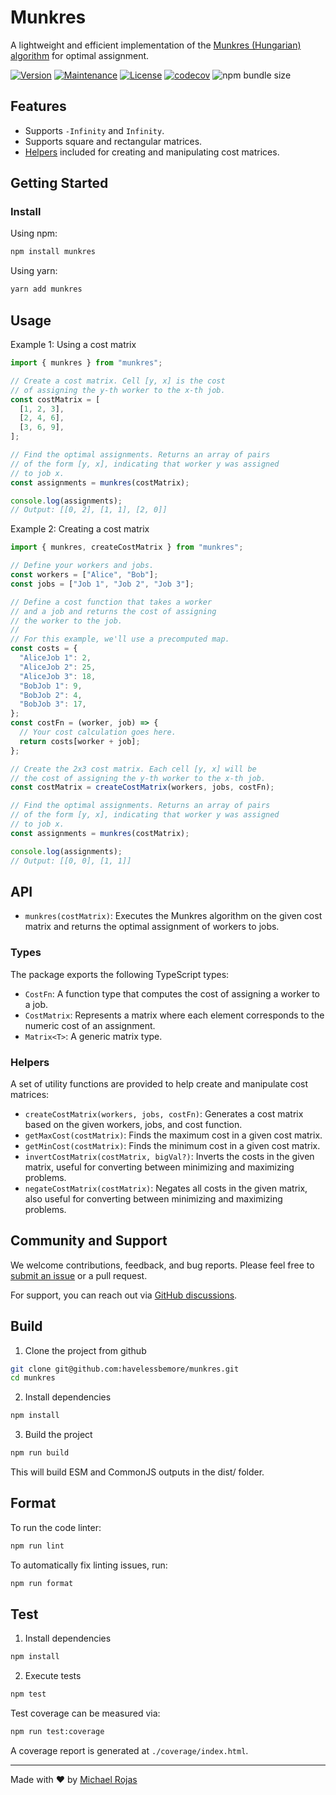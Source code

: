# Munkres

A lightweight and efficient implementation of the [Munkres (Hungarian) algorithm](https://en.wikipedia.org/wiki/Hungarian_algorithm) for optimal assignment.

[![Version](https://img.shields.io/npm/v/munkres.svg)](https://www.npmjs.com/package/munkres)
[![Maintenance](https://img.shields.io/maintenance/yes/2024.svg)](https://github.com/havelessbemore/munkres/graphs/commit-activity)
[![License](https://img.shields.io/github/license/havelessbemore/munkres.svg)](https://github.com/havelessbemore/munkres/blob/master/LICENSE)
[![codecov](https://codecov.io/gh/havelessbemore/munkres/graph/badge.svg?token=F362G7C9U0)](https://codecov.io/gh/havelessbemore/munkres)
![npm bundle size](https://img.shields.io/bundlephobia/minzip/munkres)

## Features

- Supports `-Infinity` and `Infinity`.
- Supports square and rectangular matrices.
- [Helpers](#helpers) included for creating and manipulating cost matrices.

## Getting Started

### Install

Using npm:

```bash
npm install munkres
```

Using yarn:

```bash
yarn add munkres
```

## Usage

Example 1: Using a cost matrix

```javascript
import { munkres } from "munkres";

// Create a cost matrix. Cell [y, x] is the cost
// of assigning the y-th worker to the x-th job.
const costMatrix = [
  [1, 2, 3],
  [2, 4, 6],
  [3, 6, 9],
];

// Find the optimal assignments. Returns an array of pairs
// of the form [y, x], indicating that worker y was assigned
// to job x.
const assignments = munkres(costMatrix);

console.log(assignments);
// Output: [[0, 2], [1, 1], [2, 0]]
```

Example 2: Creating a cost matrix

```javascript
import { munkres, createCostMatrix } from "munkres";

// Define your workers and jobs.
const workers = ["Alice", "Bob"];
const jobs = ["Job 1", "Job 2", "Job 3"];

// Define a cost function that takes a worker
// and a job and returns the cost of assigning
// the worker to the job.
//
// For this example, we'll use a precomputed map.
const costs = {
  "AliceJob 1": 2,
  "AliceJob 2": 25,
  "AliceJob 3": 18,
  "BobJob 1": 9,
  "BobJob 2": 4,
  "BobJob 3": 17,
};
const costFn = (worker, job) => {
  // Your cost calculation goes here.
  return costs[worker + job];
};

// Create the 2x3 cost matrix. Each cell [y, x] will be
// the cost of assigning the y-th worker to the x-th job.
const costMatrix = createCostMatrix(workers, jobs, costFn);

// Find the optimal assignments. Returns an array of pairs
// of the form [y, x], indicating that worker y was assigned
// to job x.
const assignments = munkres(costMatrix);

console.log(assignments);
// Output: [[0, 0], [1, 1]]
```

## API

- `munkres(costMatrix)`: Executes the Munkres algorithm on the given cost matrix and returns the optimal assignment of workers to jobs.

### Types

The package exports the following TypeScript types:

- `CostFn`: A function type that computes the cost of assigning a worker to a job.
- `CostMatrix`: Represents a matrix where each element corresponds to the numeric cost of an assignment.
- `Matrix<T>`: A generic matrix type.

### Helpers

A set of utility functions are provided to help create and manipulate cost matrices:

- `createCostMatrix(workers, jobs, costFn)`: Generates a cost matrix based on the given workers, jobs, and cost function.
- `getMaxCost(costMatrix)`: Finds the maximum cost in a given cost matrix.
- `getMinCost(costMatrix)`: Finds the minimum cost in a given cost matrix.
- `invertCostMatrix(costMatrix, bigVal?)`: Inverts the costs in the given matrix, useful for converting between minimizing and maximizing problems.
- `negateCostMatrix(costMatrix)`: Negates all costs in the given matrix, also useful for converting between minimizing and maximizing problems.

## Community and Support

We welcome contributions, feedback, and bug reports. Please feel free to [submit an issue](https://github.com/havelessbemore/munkres/issues) or a pull request.

For support, you can reach out via [GitHub discussions](https://github.com/havelessbemore/munkres/discussions).

## Build

1. Clone the project from github

```bash
git clone git@github.com:havelessbemore/munkres.git
cd munkres
```

2. Install dependencies

```bash
npm install
```

3. Build the project

```bash
npm run build
```

This will build ESM and CommonJS outputs in the dist/ folder.

## Format

To run the code linter:

```bash
npm run lint
```

To automatically fix linting issues, run:

```bash
npm run format
```

## Test

1. Install dependencies

```bash
npm install
```

2. Execute tests

```bash
npm test
```

Test coverage can be measured via:

```bash
npm run test:coverage
```

A coverage report is generated at `./coverage/index.html`.

---

Made with ❤️ by [Michael Rojas](https://github.com/havelessbemore)

